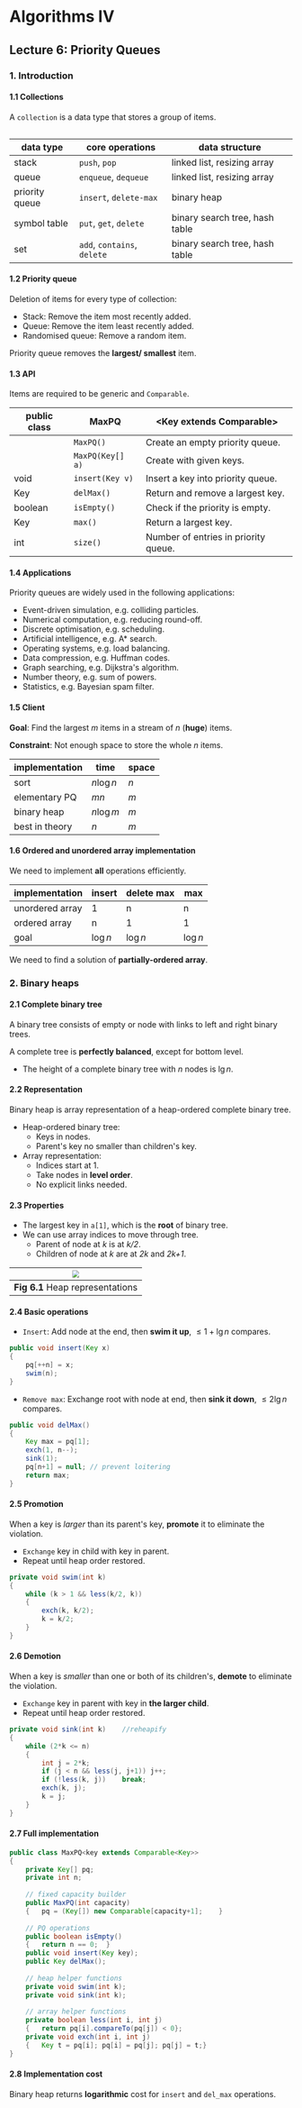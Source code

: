 # Algorithms IV



## Lecture 6: Priority Queues



### 1. Introduction

#### 1.1 Collections

A `collection` is a data type that stores a group of items.

```

```



| data type      | core operations             | data structure                 |
| -------------- | --------------------------- | ------------------------------ |
| stack          | `push`, `pop`               | linked list, resizing array    |
| queue          | `enqueue`, `dequeue`        | linked list, resizing array    |
| priority queue | `insert`, `delete-max`      | binary heap                    |
| symbol table   | `put`, `get`, `delete`      | binary search tree, hash table |
| set            | `add`, `contains`, `delete` | binary search tree, hash table |



#### 1.2 Priority queue

Deletion of items for every type of collection:

- Stack: Remove the item most recently added.
- Queue: Remove the item least recently added.
- Randomised queue: Remove a random item.

Priority queue removes the **largest/ smallest** item.



#### 1.3 API

Items are required to be generic and `Comparable`.

| public class | MaxPQ            | <Key extends Comparable<key>>        |
| ------------ | ---------------- | ------------------------------------ |
|              | `MaxPQ()`        | Create an empty priority queue.      |
|              | `MaxPQ(Key[] a)` | Create with given keys.              |
| void         | `insert(Key v)`  | Insert a key into priority queue.    |
| Key          | `delMax()`       | Return and remove a largest key.     |
| boolean      | `isEmpty()`      | Check if the priority is empty.      |
| Key          | `max()`          | Return a largest key.                |
| int          | `size()`         | Number of entries in priority queue. |



#### 1.4 Applications

Priority queues are widely used in the following applications:

- Event-driven simulation, e.g. colliding particles.
- Numerical computation, e.g. reducing round-off.
- Discrete optimisation, e.g. scheduling.
- Artificial intelligence, e.g. A* search.
- Operating systems, e.g. load balancing.
- Data compression, e.g. Huffman codes.
- Graph searching, e.g. Dijkstra's algorithm.
- Number theory, e.g. sum of powers.
- Statistics, e.g. Bayesian spam filter.



#### 1.5 Client

**Goal**: Find the largest *m* items in a stream of *n* (**huge**) items.

**Constraint**: Not enough space to store the whole *n* items.



| implementation | time      | space |
| -------------- | --------- | ----- |
| sort           | $n\log n$ | *n*   |
| elementary PQ  | $mn$      | *m*   |
| binary heap    | $n\log m$ | *m*   |
| best in theory | *n*       | *m*   |



#### 1.6 Ordered and unordered array implementation

 We need to implement **all** operations efficiently.



| implementation  | insert   | delete max | max      |
| :-------------- | -------- | ---------- | -------- |
| unordered array | 1        | n          | n        |
| ordered array   | n        | 1          | 1        |
| goal            | $\log n$ | $\log n$   | $\log n$ |

We need to find a solution of **partially-ordered array**.



### 2. Binary heaps

#### 2.1 Complete binary tree

A binary tree consists of empty or node with links to left and right binary trees.

A complete tree is **perfectly balanced**, except for bottom level.

- The height of a complete binary tree with *n* nodes is $\lg n$.



#### 2.2 Representation

Binary heap is array representation of a heap-ordered complete binary tree.

- Heap-ordered binary tree:
  - Keys in nodes.
  - Parent's key no smaller than children's key.
- Array representation:
  - Indices start at 1.
  - Take nodes in **level order**.
  - No explicit links needed.



#### 2.3 Properties

- The largest key in `a[1]`, which is the **root** of binary tree.
- We can use array indices to move through tree.
  - Parent of node at *k* is at *k/2*.
  - Children of node at *k* are at *2k* and *2k+1*.



| <img src="PriorityQueue.assets/Screenshot from 2020-08-04 15-02-04.png" style="zoom:80%;" /> |
| :----------------------------------------------------------: |
|               **Fig 6.1** Heap representations               |



#### 2.4 Basic operations

- `Insert`: Add node at the end, then **swim it up**, $\leq 1+\lg n$ compares.

```java
public void insert(Key x)
{	
	pq[++n] = x;
	swim(n);
}
```

- `Remove max`: Exchange root with node at end, then **sink it down**, $\leq 2\lg n$ compares.

```java
public void delMax()
{
	Key max = pq[1];
	exch(1, n--);
	sink(1);
	pq[n+1] = null;	// prevent loitering
	return max;
}
```



#### 2.5 Promotion

When a key is *larger* than its parent's key, **promote** it to eliminate the violation.

- `Exchange` key in child with key in parent.
- Repeat until heap order restored.

```java
private void swim(int k)
{
    while (k > 1 && less(k/2, k))
    {
        exch(k, k/2);
        k = k/2;
    }
}
```



#### 2.6 Demotion

When a key is *smaller* than one or both of its children's, **demote** to eliminate the violation.

-  `Exchange` key in parent with key in **the larger child**.
- Repeat until heap order restored.

```java
private void sink(int k)	//reheapify
{
    while (2*k <= n)
    {
        int j = 2*k;
        if (j < n && less(j, j+1)) j++;
        if (!less(k, j))	break;
        exch(k, j);
        k = j;
    }
}
```



#### 2.7 Full implementation

```java
public class MaxPQ<key extends Comparable<Key>>
{
    private Key[] pq;
    private int n;
    
    // fixed capacity builder
    public MaxPQ(int capacity)
    {	pq = (Key[]) new Comparable[capacity+1];	}
    
    // PQ operations
    public boolean isEmpty()
    {	return n == 0;	}
    public void insert(Key key);
    public Key delMax();
    
    // heap helper functions
    private void swim(int k);
    private void sink(int k);
    
    // array helper functions
    private boolean less(int i, int j)
    {	return pq[i].compareTo(pq[j]) < 0};
    private void exch(int i, int j)
    {	Key t = pq[i]; pq[i] = pq[j]; pq[j] = t;}
}
```



#### 2.8 Implementation cost

Binary heap returns **logarithmic** cost for `insert` and `del_max` operations.


